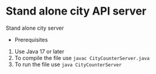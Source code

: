 # Stand alone city API server

Stand alone city server

- Prerequisites

1. Use Java 17 or later
2. To compile the file use `javac CityCounterServer.java`
3. To run the file use `java CityCounterServer`
